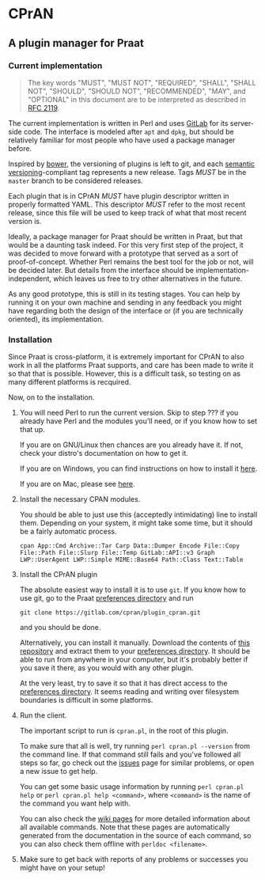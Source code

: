 CPrAN
=====

A plugin manager for Praat
--------------------------

### Current implementation

> The key words "MUST", "MUST NOT", "REQUIRED", "SHALL", "SHALL NOT", "SHOULD",
> "SHOULD NOT", "RECOMMENDED", "MAY", and "OPTIONAL" in this document are to be
> interpreted as described in [RFC 2119](http://tools.ietf.org/html/rfc2119).

The current implementation is written in Perl and uses [GitLab][] for its
server-side code. The interface is modeled after `apt` and `dpkg`, but should be
relatively familiar for most people who have used a package manager before.

Inspired by [bower][], the versioning of plugins is left to git, and each
[semantic versioning][semver]-compliant tag represents a new release.
Tags _MUST_ be in the `master` branch to be considered releases.

Each plugin that is in CPrAN _MUST_ have plugin descriptor written in
properly formatted YAML. This descriptor _MUST_ refer to the most recent
release, since this file will be used to keep track of what that most recent
version is.

Ideally, a package manager for Praat should be written in Praat, but that would
be a daunting task indeed. For this very first step of the project, it was
decided to move forward with a prototype that served as a sort of
proof-of-concept. Whether Perl remains the best tool for the job or not, will be
decided later. But details from the interface should be
implementation-independent, which leaves us free to try other alternatives in
the future.

As any good prototype, this is still in its testing stages. You can help by
running it on your own machine and sending in any feedback you might have
regarding both the design of the interface or (if you are technically oriented),
its implementation.

### Installation

Since Praat is cross-platform, it is extremely important for CPrAN to also work
in all the platforms Praat supports, and care has been made to write it so that
that is possible. However, this is a difficult task, so testing on as many
different platforms is recquired.

Now, on to the installation.

1.  You will need Perl to run the current version. Skip to step ??? if you
    already have Perl and the modules you'll need, or if you know how to set
    that up.

    If you are on GNU/Linux then chances are you already have it. If not, check
    your distro's documentation on how to get it.

    If you are on Windows, you can find instructions on how to install it
    [here][winperl].

    If you are on Mac, please see [here][macperl].

[macperl]: http://learn.perl.org/installing/osx.html
[winperl]: http://learn.perl.org/installing/windows.html

2.  Install the necessary CPAN modules.

    You should be able to just use this (acceptedly intimidating) line to
    install them. Depending on your system, it might take some time, but it
    should be a fairly automatic process.

        cpan App::Cmd Archive::Tar Carp Data::Dumper Encode File::Copy File::Path File::Slurp File::Temp GitLab::API::v3 Graph LWP::UserAgent LWP::Simple MIME::Base64 Path::Class Text::Table

3.  Install the CPrAN plugin

    The absolute easiest way to install it is to use `git`. If you know how to
    use git, go to the Praat [preferences directory][] and run

        git clone https://gitlab.com/cpran/plugin_cpran.git

    and you should be done.

    Alternatively, you can install it manually. Download the contents of [this
    repository][zip] and extract them to your [preferences directory][]. It
    should be able to run from anywhere in your computer, but it's probably
    better if you save it there, as you would with any other plugin.

    At the very least, try to save it so that it has direct access to the
    [preferences directory][]. It seems reading and writing over filesystem
    boundaries is difficult in some platforms.

4.  Run the client.

    The important script to run is `cpran.pl`, in the root of this plugin.

    To make sure that all is well, try running `perl cpran.pl --version` from the
    command line. If that command still fails and you've followed all steps so
    far, go check out the [issues][] page for similar problems, or open a new
    issue to get help.

    You can get some basic usage information by running `perl cpran.pl help` or
    `perl cpran.pl help <command>`, where `<command>` is the name of the command
    you want help with.

    You can also check the [wiki pages][wiki] for more detailed information about
    all available commands. Note that these pages are automatically generated
    from the documentation in the source of each command, so you can also check
    them offline with `perldoc <filename>`.

5.  Make sure to get back with reports of any problems or successes you might
    have on your setup!

[gitlab]: https://gitlab.com
[bower]: https://github.com/bower/bower
[zip]: https://gitlab.com/cpran/plugin_cpran/repository/archive.zip?ref=master
[semver]: http://semver.org
[preferences directory]: http://www.fon.hum.uva.nl/praat/manual/preferences_directory.html
[issues]: https://gitlab.com/cpran/plugin_cpran/issues
[mainpod]: https://gitlab.com/cpran/plugin_cpran/blob/master/doc/cpran.md
[wiki]: https://gitlab.com/cpran/plugin_cpran/wikis/home
